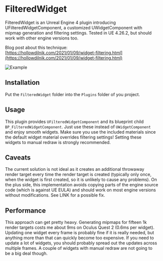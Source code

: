 # FilteredWidget

FilteredWidget is an Unreal Engine 4 plugin introducing UFilteredWidgetComponent, a customized UWidgetComponent with mipmap generation and filtering settings. Tested in UE 4.26.2, but should work with other engine versions too.

Blog post about this technique:
[https://hollowdilnik.com/2021/01/09/widget-filtering.html](https://hollowdilnik.com/2021/01/09/widget-filtering.html)

![Example](example.png)

## Installation
Put the `FilteredWidget` folder into the `Plugins` folder of you project.

## Usage
This plugin provides `UFilteredWidgetComponent` and its blueprint child `BP_FilteredWidgetComponent`.
Just use these instead of `UWidgetComponent` and enjoy smooth widgets.
Make sure you use the included materials since the default widget material overrides filtering settings!
Setting these widgets to manual redraw is strongly recommended.

## Caveats
The current solution is not ideal as it creates an additional throwaway render target every time the render target is created (typically only once, when the widget is first created, so it is unlikely to cause any problems).
On the plus side, this implementation avoids copying parts of the engine source code (which is against UE EULA) and should work on most engine versions without modifications.
See LINK for a possible fix.

## Performance
This approach can get pretty heavy.
Generating mipmaps for fifteen 1k render targets costs me about 9ms on Oculus Quest 2 (0.6ms per widget).
Updating one widget every frame is probably fine if it is really needed, but anything more than that can quickly become too expensive.
If you need to update a lot of widgets, you should probably spread out the updates across multiple frames.
A couple of widgets with manual redraw are not going to be a big deal though.